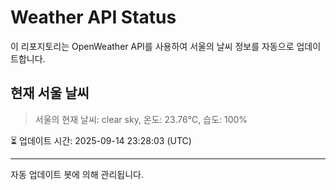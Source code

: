 
# Weather API Status

이 리포지토리는 OpenWeather API를 사용하여 서울의 날씨 정보를 자동으로 업데이트합니다.

## 현재 서울 날씨
> 서울의 현재 날씨: clear sky, 온도: 23.76°C, 습도: 100%

⏳ 업데이트 시간: 2025-09-14 23:28:03 (UTC)

---
자동 업데이트 봇에 의해 관리됩니다.
